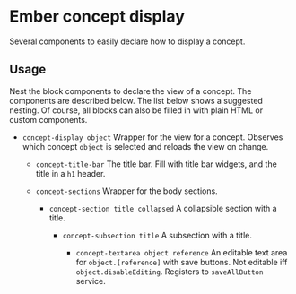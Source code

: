 Ember concept display
======

Several components to easily declare how to display a concept.

Usage
---

Nest the block components to declare the view of a concept. The components are described below. The list below shows a suggested nesting. Of course, all blocks can also be filled in with plain HTML or custom components.

* `concept-display object`
	Wrapper for the view for a concept. Observes which concept `object` is selected and reloads the view on change.

	* `concept-title-bar`
	The title bar. Fill with title bar widgets, and the title in a `h1` header.

	* `concept-sections`
	Wrapper for the body sections.

		* `concept-section title collapsed`
		A collapsible section with a title.

			* `concept-subsection title`
			A subsection with a title.

				* `concept-textarea object reference`
				An editable text area for `object.[reference]` with save buttons. Not editable iff `object.disableEditing`. Registers to `saveAllButton` service.